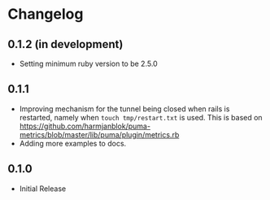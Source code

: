 # Changelog

## 0.1.2 (in development)

* Setting minimum ruby version to be 2.5.0

## 0.1.1

*  Improving mechanism for the tunnel being closed when rails is restarted, namely when `touch tmp/restart.txt` is used. This is based on https://github.com/harmjanblok/puma-metrics/blob/master/lib/puma/plugin/metrics.rb 
* Adding more examples to docs.

## 0.1.0

* Initial Release
